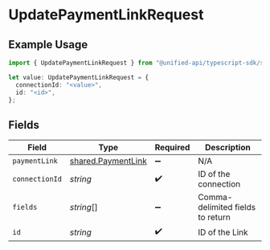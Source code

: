 # UpdatePaymentLinkRequest

## Example Usage

```typescript
import { UpdatePaymentLinkRequest } from "@unified-api/typescript-sdk/sdk/models/operations";

let value: UpdatePaymentLinkRequest = {
  connectionId: "<value>",
  id: "<id>",
};
```

## Fields

| Field                                                           | Type                                                            | Required                                                        | Description                                                     |
| --------------------------------------------------------------- | --------------------------------------------------------------- | --------------------------------------------------------------- | --------------------------------------------------------------- |
| `paymentLink`                                                   | [shared.PaymentLink](../../../sdk/models/shared/paymentlink.md) | :heavy_minus_sign:                                              | N/A                                                             |
| `connectionId`                                                  | *string*                                                        | :heavy_check_mark:                                              | ID of the connection                                            |
| `fields`                                                        | *string*[]                                                      | :heavy_minus_sign:                                              | Comma-delimited fields to return                                |
| `id`                                                            | *string*                                                        | :heavy_check_mark:                                              | ID of the Link                                                  |